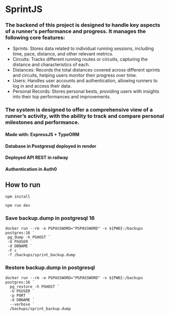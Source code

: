 # SprintJS
### The backend of this project is designed to handle key aspects of a runner's performance and progress. It manages the following core features:
- Sprints: Stores data related to individual running sessions, including time, pace, distance, and other relevant metrics.
- Circuits: Tracks different running routes or circuits, capturing the distance and characteristics of each.
- Distances: Records the total distances covered across different sprints and circuits, helping users monitor their progress over time.
- Users: Handles user accounts and authentication, allowing runners to log in and access their data.
- Personal Records: Stores personal bests, providing users with insights into their top performances and improvements.
### The system is designed to offer a comprehensive view of a runner’s activity, with the ability to track and compare personal milestones and performance.

#### Made with: ExpressJS + TypeORM
#### Database in Postgresql deployed in render
#### Deployed API REST in railway
#### Authentication in Auth0

## How to run
```
npm install
```
```
npm run dev
```

### Save backup.dump in postgresql 16
```
docker run --rm -e PGPASSWORD="PGPASSWORD" -v ${PWD}:/backups postgres:16 `
 pg_dump -h PGHOST `
 -U PGUSER `
 -d DBNAME `
 -F c `
 -f /backups/sprint_backup.dump
```
### Restore backup.dump in postgresql
```
docker run --rm -e PGPASSWORD="PGPASSWORD" -v ${PWD}:/backups postgres:16 `
  pg_restore -h PGHOST `
  -U PGUSER `
  -p PORT `
  -d DBNAME `
  --verbose `
  /backups/sprint_backup.dump
```
